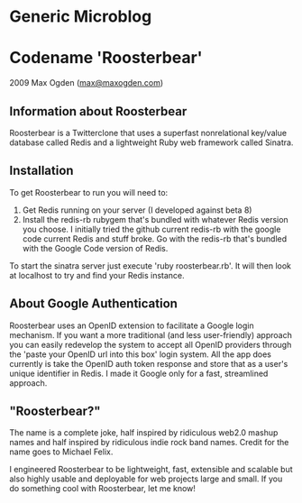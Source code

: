 # Generic Microblog 
# Codename 'Roosterbear'

2009 Max Ogden (max@maxogden.com)

## Information about Roosterbear

Roosterbear is a Twitterclone that uses a superfast nonrelational key/value database called Redis and a lightweight Ruby web framework called Sinatra.

## Installation

To get Roosterbear to run you will need to:

1. Get Redis running on your server (I developed against beta 8)
2. Install the redis-rb rubygem that's bundled with whatever Redis version you choose. I initially tried the github current redis-rb with the google code current Redis and stuff broke. Go with the redis-rb that's bundled with the Google Code version of Redis.

To start the sinatra server just execute 'ruby roosterbear.rb'. It will then look at localhost to try and find your Redis instance.

## About Google Authentication

Roosterbear uses an OpenID extension to facilitate a Google login mechanism. If you want a more traditional (and less user-friendly) approach you can easily redevelop the system to accept all OpenID providers through the 'paste your OpenID url into this box' login system. All the app does currently is take the OpenID auth token response and store that as a user's unique identifier in Redis. I made it Google only for a fast, streamlined approach.

## "Roosterbear?"

The name is a complete joke, half inspired by ridiculous web2.0 mashup names and half inspired by ridiculous indie rock band names. Credit for the name goes to Michael Felix. 

I engineered Roosterbear to be lightweight, fast, extensible and scalable but also highly usable and deployable for web projects large and small. If you do something cool with Roosterbear, let me know!